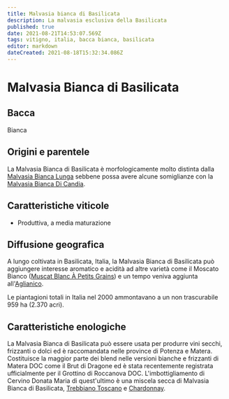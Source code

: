 ```yaml
---
title: Malvasia bianca di Basilicata
description: La malvasia esclusiva della Basilicata
published: true
date: 2021-08-21T14:53:07.569Z
tags: vitigno, italia, bacca bianca, basilicata
editor: markdown
dateCreated: 2021-08-18T15:32:34.086Z
---
```


# Malvasia Bianca di Basilicata

## Bacca
Bianca


## Origini e parentele
La Malvasia Bianca di Basilicata è morfologicamente molto distinta dalla [Malvasia Bianca Lunga](/vitigni/bacca-bianca/malvasia-bianca-lunga) sebbene possa avere alcune somiglianze con la [Malvasia Bianca Di Candia](/vitigni/bacca-bianca/malvasia-bianca-di-candia).

## Caratteristiche viticole

- Produttiva, a media maturazione

## Diffusione geografica

A lungo coltivata in Basilicata, Italia, la Malvasia Bianca di Basilicata può aggiungere interesse aromatico e acidità ad altre varietà come il Moscato Bianco ([Muscat Blanc À Petits Grains](/vitigni/bacca-bianca/muscat-blanc-a-petit-grains)) e un tempo veniva aggiunta all'[Aglianico](/vitigni/bacca-nera/aglianico). 

Le piantagioni totali in Italia nel 2000 ammontavano a un non trascurabile 959 ha (2.370 acri).

## Caratteristiche enologiche
La Malvasia Bianca di Basilicata può essere usata per produrre vini secchi, frizzanti o dolci ed è raccomandata nelle province di Potenza e Matera. Costituisce la maggior parte dei blend nelle versioni bianche e frizzanti di Matera DOC come il Brut di Dragone ed è stata recentemente registrata ufficialmente per il Grottino di Roccanova DOC. L'imbottigliamento di Cervino Donata Maria di quest'ultimo è una miscela secca di Malvasia Bianca di Basilicata, [Trebbiano Toscano](/vitigni/bacca-bianca/trebbiano-toscano) e [Chardonnay](/vitigni/bacca-bianca/chardonnay).